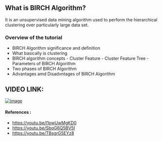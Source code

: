 ## **What is BIRCH Algorithm?**

It is an unsupervised data mining algorithm used to perform the hierarchical clustering over particularly large data set.

### **Overview of the tutorial**
- BIRCH Algorithm significance and definition
- What basically is clustering
- BIRCH algorithm concepts
       - Cluster Feature 
       - Cluster Feature Tree
       - Parameters of BIRCH Algorithm
- Two phases of BIRCH Algorithm
- Advantages amd Disadvntages of BIRCH Algorithm

## VIDEO LINK: 
[![image](https://user-images.githubusercontent.com/59737567/136400439-99f0a75f-30f6-4f6e-9d34-372d5f8ac312.png)](https://drive.google.com/file/d/1ZRZUPHunDOvPYnTFDzz-QVarXxGYnNlH/view?usp=sharing)

#### References :
- https://youtu.be/l1pwUwMgKD0
- https://youtu.be/SbqG6Q5BV5I
- https://youtu.be/TBsgrG5EYz8

